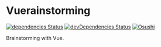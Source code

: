 # Vuerainstorming
[![dependencies Status](https://img.shields.io/david/shamofu/vuerainstorming.svg?style=flat-square)](https://david-dm.org/shamofu/vuerainstorming)
[![devDependencies Status](https://img.shields.io/david/dev/shamofu/vuerainstorming.svg?style=flat-square)](https://david-dm.org/shamofu/vuerainstorming?type=dev)
[![Osushi](https://img.shields.io/badge/%F0%9F%8D%A3-welcome-orange.svg?style=flat-square)](https://osushi.love/intent/post/f631096ca13e46e1a8fde1a55ffa6a5c)

Brainstorming with Vue.
